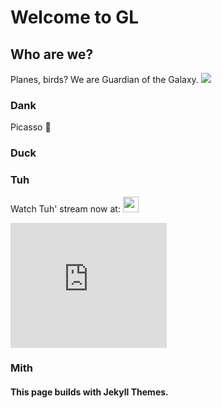# Welcome to GL

## Who are we?
Planes, birds? We are Guardian of the Galaxy.
![](https://i.ibb.co/d6cQ9Z4/Untitled.png)

### Dank 
Picasso 🎨


### Duck


### Tuh
Watch Tuh' stream now at: [<img src="https://cdn.tgdd.vn/2020/03/GameApp/Facebook-200x200.jpg" width="25">](https://www.facebook.com/profile.php?id=100016131127774)

<iframe align="center" width="250" height="200" src="https://www.youtube.com/embed/d2JWJLbEakE" title="YouTube video player" frameborder="0" allow="acceleromete; autoplay; clipboard-write; encrypted-media; gyroscope; picture-in-picture" allowfullscreen></iframe>


### Mith


#### This page builds with Jekyll Themes.


